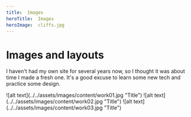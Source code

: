```yaml
---
title:  Images
heroTitle:  Images
heroImage:  cliffs.jpg
---
```



# **Images** and layouts

I haven't had my own site for several years now, so I thought it was about time I made a fresh one. It's a good excuse to learn some new tech and practice some design.



<div component="images" >
![alt text](../../assets/images/content/work01.jpg "Title")
![alt text](../../assets/images/content/work02.jpg "Title")
![alt text](../../assets/images/content/work03.jpg "Title")
</div>
